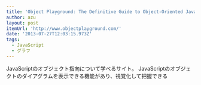 ```yaml
---
title: 'Object Playground: The Definitive Guide to Object-Oriented JavaScript'
author: azu
layout: post
itemUrl: 'http://www.objectplayground.com/'
date: '2013-07-27T12:03:15.973Z'
tags:
  - JavaScript
  - グラフ
---
```

JavaScriptのオブジェクト指向について学べるサイト。
JavaScriptのオブジェクトのダイアグラムを表示できる機能があり、視覚化して把握できる
